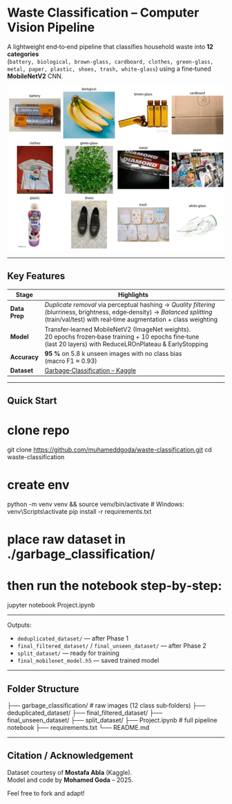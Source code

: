# Waste Classification – Computer Vision Pipeline

A lightweight end‑to‑end pipeline that classifies household waste into **12 categories**  
(`battery, biological, brown‑glass, cardboard, clothes, green‑glass, metal, paper, plastic, shoes, trash, white‑glass`)
using a fine‑tuned **MobileNetV2** CNN.

<p align="center">
  <img src="output.png" width="600" alt="sample predictions"/>
</p>

---

## Key Features
| Stage | Highlights |
|-------|------------|
| **Data Prep** | *Duplicate removal* via perceptual hashing → *Quality filtering* (blurriness, brightness, edge‑density) → *Balanced splitting* (train/val/test) with real‑time augmentation + class weighting |
| **Model** | Transfer‑learned MobileNetV2 (ImageNet weights). 20 epochs frozen‑base training + 10 epochs fine‑tune (last 20 layers) with ReduceLROnPlateau & EarlyStopping |
| **Accuracy** | **95 %** on 5.8 k unseen images with no class bias (macro F1 ≈ 0.93) |
| **Dataset** | [Garbage‑Classification – Kaggle](https://www.kaggle.com/datasets/mostafaabla/garbage-classification) |

---

## Quick Start

# clone repo
git clone https://github.com/muhameddgoda/waste-classification.git
cd waste-classification

# create env
python -m venv venv && source venv/bin/activate  # Windows: venv\Scripts\activate
pip install -r requirements.txt

# place raw dataset in ./garbage_classification/
# then run the notebook step‑by‑step:
jupyter notebook Project.ipynb

---

Outputs:
* `deduplicated_dataset/` — after Phase 1  
* `final_filtered_dataset/` / `final_unseen_dataset/` — after Phase 2  
* `split_dataset/` — ready for training  
* `final_mobilenet_model.h5` — saved trained model  

---

## Folder Structure
├── garbage_classification/        # raw images (12 class sub‑folders)
├── deduplicated_dataset/
├── final_filtered_dataset/
├── final_unseen_dataset/
├── split_dataset/
├── Project.ipynb                  # full pipeline notebook
├── requirements.txt
└── README.md

---

## Citation / Acknowledgement
Dataset courtesy of **Mostafa Abla** (Kaggle).  
Model and code by **Mohamed Goda** – 2025.

Feel free to fork and adapt!
